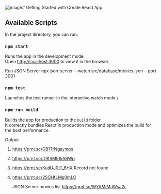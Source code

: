 ![image](https://github.com/user-attachments/assets/b7f553d8-7671-4877-bd52-1df5db36a6a6)# Getting Started with Create React App

## Available Scripts

In the project directory, you can run:

### `npm start`

Runs the app in the development mode.\
Open [http://localhost:3000](http://localhost:3000) to view it in the browser.

Run JSON Server 
npx json-server --watch src/database/movies.json --port 3001

### `npm test`

Launches the test runner in the interactive watch mode.\

### `npm run build`

Builds the app for production to the `build` folder.\
It correctly bundles React in production mode and optimizes the build for the best performance.

Output
1. https://prnt.sc/GB1TrNgaymps
2. https://prnt.sc/D9fSMEtkABWp
3. https://prnt.sc/KudUJ0tT_6HX
   Record not found
5. https://prnt.sc/2SQHfLMg0mLO

   JSON Server movies list
   https://prnt.sc/WYAMiMdWsJ2r
